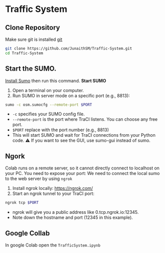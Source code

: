 # Traffic System

## Clone Repository

Make sure git is installed [git](http://git-scm.com/downloads/)
```bash
git clone https://github.com/JunaithSM/Traffic-System.git
cd Traffic-System
```
## Start the SUMO.

[Install Sumo](https://sumo.dlr.de/docs/Installing/index.html) then run this command. 
**Start SUMO**
1. Open a terminal on your computer.
2. Run SUMO in server mode on a specific port (e.g., 8813):

```bash
sumo -c osm.sumocfg --remote-port $PORT
```

* `-c` specifies your SUMO config file.
* `--remote-port` is the port where TraCI listens. You can choose any free port.
* `$PORT` replace with the port number (e.g., 8813)
* This will start SUMO and wait for TraCI connections from your Python code.
⚠️ If you want to see the GUI, use sumo-gui instead of sumo.

## Ngork 
Colab runs on a remote server, so it cannot directly connect to localhost on your PC. You need to expose your port:
We need to connect the local sumo to the web server by using `ngrok`

1. Install ngrok locally: https://ngrok.com/
2. Start an ngrok tunnel to your TraCI port:

```bash
ngrok tcp $PORT
```
* ngrok will give you a public address like 0.tcp.ngrok.io:12345.
* Note down the hostname and port (12345 in this example).

## Google Collab

In google Colab open the `TrafficSystem.ipynb`

